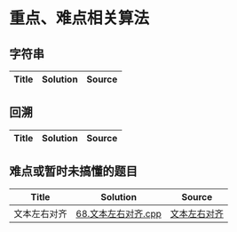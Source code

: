 # 重点、难点相关算法

## 字符串
| Title | Solution | Source|
| ---- | -------|------|


## 回溯
| Title | Solution | Source|
| ---- | -------|------|


## 难点或暂时未搞懂的题目

| Title | Solution | Source|
| ---- | -------|------|
|文本左右对齐|[68.文本左右对齐.cpp](../string/68.文本左右对齐.py)|[文本左右对齐](https://leetcode-cn.com/problems/text-justification/)|
